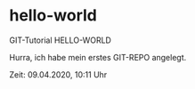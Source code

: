 # hello-world
GIT-Tutorial HELLO-WORLD

Hurra, ich habe mein erstes GIT-REPO angelegt.

Zeit: 09.04.2020, 10:11 Uhr
